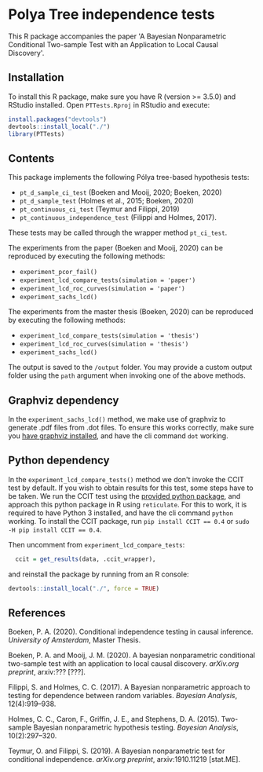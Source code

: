 # Polya Tree independence tests

This R package accompanies the paper 'A Bayesian Nonparametric Conditional Two-sample Test with an Application to Local Causal Discovery'.

## Installation

To install this R package, make sure you have R (version >= 3.5.0) and RStudio installed. Open ``PTTests.Rproj`` in RStudio and execute:

```R
install.packages("devtools")
devtools::install_local("./")
library(PTTests)
```

## Contents

This package implements the following Pólya tree-based hypothesis tests:

- ``pt_d_sample_ci_test`` (Boeken and Mooij, 2020; Boeken, 2020)
- ``pt_d_sample_test`` (Holmes et al., 2015; Boeken, 2020)
- ``pt_continuous_ci_test`` (Teymur and Filippi, 2019)
- ``pt_continuous_independence_test`` (Filippi and Holmes, 2017).

These tests may be called through the wrapper method ``pt_ci_test``.

The experiments from the paper (Boeken and Mooij, 2020) can be reproduced by executing the following methods:

- ``experiment_pcor_fail()``
- ``experiment_lcd_compare_tests(simulation = 'paper')``
- ``experiment_lcd_roc_curves(simulation = 'paper')``
- ``experiment_sachs_lcd()``

The experiments from the master thesis (Boeken, 2020) can be reproduced by executing the following methods:

- ``experiment_lcd_compare_tests(simulation = 'thesis')``
- ``experiment_lcd_roc_curves(simulation = 'thesis')``
- ``experiment_sachs_lcd()``

The output is saved to the ``/output`` folder. You may provide a custom output folder using the ``path`` argument when invoking one of the above methods.

## Graphviz dependency

In the ``experiment_sachs_lcd()`` method, we make use of graphviz to generate .pdf files from .dot files. To ensure this works correctly, make sure you [have graphviz installed](http://www.graphviz.org/download/), and have the cli command ``dot`` working.

## Python dependency

In the ``experiment_lcd_compare_tests()`` method we don't invoke the CCIT test by default. If you wish to obtain results for this test, some steps have to be taken. We run the CCIT test using the [provided python package](https://github.com/rajatsen91/CCIT), and approach this python package in R using ``reticulate``. For this to work, it is required to have Python 3 installed, and have the cli command ``python`` working. To install the CCIT package, run ``pip install CCIT == 0.4`` or ``sudo -H pip install CCIT == 0.4``.

Then uncomment from ``experiment_lcd_compare_tests``:

```R
  ccit = get_results(data, .ccit_wrapper),
```

and reinstall the package by running from an R console:

```R
devtools::install_local("./", force = TRUE)
```

## References

Boeken, P. A. (2020). Conditional independence testing in causal inference. <em>University of Amsterdam</em>, Master Thesis.

Boeken, P. A. and Mooij, J. M. (2020). A bayesian nonparametric conditional two-sample test with an application to local causal discovery. <em>arXiv.org preprint</em>, arxiv:??? [???].

Filippi, S. and Holmes, C. C. (2017). A Bayesian nonparametric approach to testing for dependence between random variables. <em>Bayesian Analysis</em>, 12(4):919–938.

Holmes, C. C., Caron, F., Griffin, J. E., and Stephens, D. A. (2015). Two-sample Bayesian nonparametric hypothesis testing. <em>Bayesian Analysis</em>, 10(2):297–320.

Teymur, O. and Filippi, S. (2019). A Bayesian nonparametric test for conditional independence. <em>arXiv.org preprint</em>, arxiv:1910.11219 [stat.ME].
